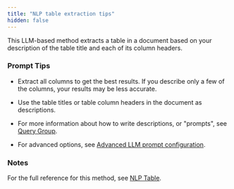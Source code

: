 ```yaml
---
title: "NLP table extraction tips"
hidden: false
---
```


This LLM-based method extracts a table in a document based on your description of the table title and each of its column headers.

### Prompt Tips

- Extract all columns to get the best results. If you describe only a few of the columns, your results may be less accurate.

- Use the table titles or table column headers in the document as descriptions.

- For more information about how to write descriptions, or "prompts", see [Query Group](doc:query-group-tips).

- For advanced options, see [Advanced LLM prompt configuration](doc:prompt).


### Notes

For the full reference for this method, see [NLP Table](doc:nlp-table).
